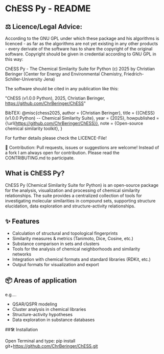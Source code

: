 # ChESS Py - README

## ⚖️ Licence/Legal Advice:
According to the GNU GPL under which these package and his algorithms is licenced - as far as the algorithms are not yet existing in any other products - every derivate of the software has to share the copyright of the original software.
Copyright should be given in credential according to GNU GPL in this way:

ChESS Py - The Chemical Similarity Suite for Python
(c) 2025 by Christian Beringer (Center for Energy and Environmental Chemistry, Friedrich-Schiller-University Jena)

The software should be cited in any publication like this:

"ChESS (v1.0.0 Python), 2025, Christian Beringer, https://github.com/ChrBeringer/ChESS"

BibTEX:
@misc{chess2025,
  author       = {Christian Beringer},
  title        = {{ChESS} (v1.0.0 Python) -- Chemical Similarity Suite},
  year         = {2025},
  howpublished = {\url{https://github.com/ChrBeringer/ChESS}},
  note         = {Open-source chemical similarity toolkit},
}

For further details please check the LICENCE-File!

🤝 Contribution:
Pull requests, issues or suggestions are welcome!
Instead of a fork I am always open for contribution.
Please read the CONTRIBUTING.md to participate.

## What is ChESS Py?
ChESS Py (Chemical Similarity Suite for Python) is an open-source package for the analysis, visualization and processing of chemical similarity relationships. The suite provides a centralized collection of tools for investigating molecular similarities in compound sets, supporting structure elucidation, data exploration and structure-activity relationships.

## ✨ Features
- Calculation of structural and topological fingerprints
- Similarity measures & metrics (Tanimoto, Dice, Cosine, etc.)
- Substance comparison in sets and clusters
- Tools for the analysis of chemical neighborhoods and similarity networks
- Integration with chemical formats and standard libraries (RDKit, etc.)
- Output formats for visualization and export

## 📦 Areas of application
e.g....
- QSAR/QSPR modeling
- Cluster analysis in chemical libraries
- Structure-activity hypotheses
- Data exploration in substance databases


##🛠️ Installation

Open Terminal and type:
pip install git+https://github.com/ChrBeringer/ChESS.git

